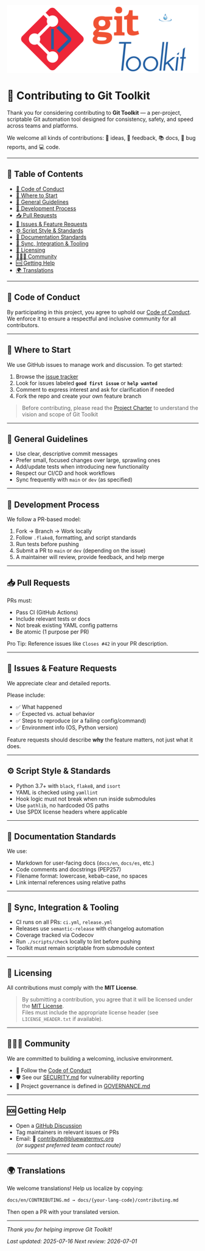 ![toolkit-logo-banner.png](../docs/assets/toolkit-logo-banner.png)

# 🤝 Contributing to Git Toolkit

Thank you for considering contributing to **Git Toolkit** — a per-project, scriptable Git automation tool designed for consistency, safety, and speed across teams and platforms.

We welcome all kinds of contributions: 🧠 ideas, 💬 feedback, 📚 docs, 🐛 bug reports, and 💻 code.

---

## 📑 Table of Contents

- [📜 Code of Conduct](#-code-of-conduct)
- [🧭 Where to Start](#-where-to-start)
- [📌 General Guidelines](#-general-guidelines)
- [🔨 Development Process](#-development-process)
- [📥 Pull Requests](#-pull-requests)
- [🐞 Issues & Feature Requests](#-issues--feature-requests)
- [⚙️ Script Style & Standards](#-script-style--standards)
- [📝 Documentation Standards](#-documentation-standards)
- [🔁 Sync, Integration & Tooling](#-sync-integration--tooling)
- [📄 Licensing](#-licensing)
- [🧑‍🤝‍🧑 Community](#-community)
- [🆘 Getting Help](#-getting-help)
- [🌍 Translations](#-translations)

---

## 📜 Code of Conduct

By participating in this project, you agree to uphold our [Code of Conduct](./CODE_OF_CONDUCT.md).  
We enforce it to ensure a respectful and inclusive community for all contributors.

---

## 🧭 Where to Start

We use GitHub issues to manage work and discussion. To get started:

1. Browse the [issue tracker](https://github.com/phpwalter/Git-Toolkit/issues)
2. Look for issues labeled **`good first issue`** or **`help wanted`**
3. Comment to express interest and ask for clarification if needed
4. Fork the repo and create your own feature branch

>Before contributing, please read the [Project Charter](../CHARTER.md) to understand the vision and scope of Git Toolkit
> 
---

## 📌 General Guidelines

- Use clear, descriptive commit messages
- Prefer small, focused changes over large, sprawling ones
- Add/update tests when introducing new functionality
- Respect our CI/CD and hook workflows
- Sync frequently with `main` or `dev` (as specified)

---

## 🔨 Development Process

We follow a PR-based model:

1. Fork → Branch → Work locally
2. Follow `.flake8`, formatting, and script standards
3. Run tests before pushing
4. Submit a PR to `main` or `dev` (depending on the issue)
5. A maintainer will review, provide feedback, and help merge

---

## 📥 Pull Requests

PRs must:

- Pass CI (GitHub Actions)
- Include relevant tests or docs
- Not break existing YAML config patterns
- Be atomic (1 purpose per PR)

Pro Tip: Reference issues like `Closes #42` in your PR description.

---

## 🐞 Issues & Feature Requests

We appreciate clear and detailed reports.

Please include:

- ✅ What happened
- ✅ Expected vs. actual behavior
- ✅ Steps to reproduce (or a failing config/command)
- ✅ Environment info (OS, Python version)

Feature requests should describe **why** the feature matters, not just what it does.

---

## ⚙️ Script Style & Standards

- Python 3.7+ with `black`, `flake8`, and `isort`
- YAML is checked using `yamllint`
- Hook logic must not break when run inside submodules
- Use `pathlib`, no hardcoded OS paths
- Use SPDX license headers where applicable

---

## 📝 Documentation Standards

We use:

- Markdown for user-facing docs (`docs/en`, `docs/es`, etc.)
- Code comments and docstrings (PEP257)
- Filename format: lowercase, kebab-case, no spaces
- Link internal references using relative paths

---

## 🔁 Sync, Integration & Tooling

- CI runs on all PRs: `ci.yml`, `release.yml`
- Releases use `semantic-release` with changelog automation
- Coverage tracked via Codecov
- Run `./scripts/check` locally to lint before pushing
- Toolkit must remain scriptable from submodule context

---

## 📄 Licensing

All contributions must comply with the **MIT License**.

> By submitting a contribution, you agree that it will be licensed under the [MIT License](../LICENSE).  
> Files must include the appropriate license header (see `LICENSE_HEADER.txt` if available).

---

## 🧑‍🤝‍🧑 Community

We are committed to building a welcoming, inclusive environment.

- 🧭 Follow the [Code of Conduct](./CODE_OF_CONDUCT.md)
- 🛡️ See our [SECURITY.md](./SECURITY.md) for vulnerability reporting
- 🧾 Project governance is defined in [GOVERNANCE.md](./GOVERNANCE.md)

---

## 🆘 Getting Help

- Open a [GitHub Discussion](https://github.com/phpwalter/Git-Toolkit/discussions)
- Tag maintainers in relevant issues or PRs
- Email: 📧 [contribute@bluewatermvc.org](mailto:contribute@bluewatermvc.org)  
  *(or suggest preferred team contact route)*

---

## 🌍 Translations

We welcome translations! Help us localize by copying:

```bash
docs/en/CONTRIBUTING.md → docs/{your-lang-code}/contributing.md
````

Then open a PR with your translated version.

---

*Thank you for helping improve Git Toolkit!*

*Last updated: 2025-07-16*
*Next review: 2026-07-01*
